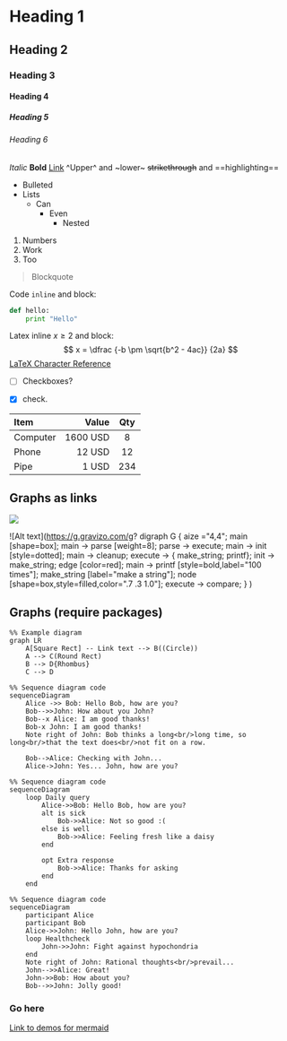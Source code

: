 # Heading 1
## Heading 2
### Heading 3
#### Heading 4
##### Heading 5
###### Heading 6


*Italic*
**Bold**
[Link](http://www.google.com)
^Upper^ and ~lower~
~~strikethrough~~ and ==highlighting==

* Bulleted
* Lists
    * Can
        * Even
            * Nested
1. Numbers
8. Work
73. Too
>Blockquote

Code `inline` and block:
``` python
def hello:
    print "Hello"
```
Latex inline $x \geq 2$ and block:
$$
x =
\dfrac
    {-b \pm \sqrt{b^2 - 4ac}}
    {2a}
$$
[LaTeX Character Reference](http://www.combinatorics.net/weblib/)

- [ ] Checkboxes?
- [x] check.


| Item      |    Value | Qty  |
| :-------- | --------:| :--: |
| Computer  | 1600 USD |  8   |
| Phone     |   12 USD |  12  |
| Pipe      |    1 USD | 234  |

## Graphs as links
<img src='http://g.gravizo.com/g?
 digraph G {
   main -> parse -> execute;
   main -> init;
   main -> test;
   execute -> make_string;
   execute -> printf
   init -> make_string;
   main -> printf;
   execute -> compare;
 }
'/>

![Alt text](https://g.gravizo.com/g?
  digraph G {
    aize ="4,4";
    main [shape=box];
    main -> parse [weight=8];
    parse -> execute;
    main -> init [style=dotted];
    main -> cleanup;
    execute -> { make_string; printf};
    init -> make_string;
    edge [color=red];
    main -> printf [style=bold,label="100 times"];
    make_string [label="make a string"];
    node [shape=box,style=filled,color=".7 .3 1.0"];
    execute -> compare;
  }
)


## Graphs (require packages)

```{mermaid}
%% Example diagram
graph LR
    A[Square Rect] -- Link text --> B((Circle))
    A --> C(Round Rect)
    B --> D{Rhombus}
    C --> D
```
```{mermaid}
%% Sequence diagram code
sequenceDiagram
    Alice ->> Bob: Hello Bob, how are you?
    Bob-->>John: How about you John?
    Bob--x Alice: I am good thanks!
    Bob-x John: I am good thanks!
    Note right of John: Bob thinks a long<br/>long time, so long<br/>that the text does<br/>not fit on a row.

    Bob-->Alice: Checking with John...
    Alice->John: Yes... John, how are you?
```
```{mermaid}
%% Sequence diagram code
sequenceDiagram
    loop Daily query
        Alice->>Bob: Hello Bob, how are you?
        alt is sick
            Bob->>Alice: Not so good :(
        else is well
            Bob->>Alice: Feeling fresh like a daisy
        end

        opt Extra response
            Bob->>Alice: Thanks for asking
        end
    end
```
```{mermaid}
%% Sequence diagram code
sequenceDiagram
    participant Alice
    participant Bob
    Alice->>John: Hello John, how are you?
    loop Healthcheck
        John->>John: Fight against hypochondria
    end
    Note right of John: Rational thoughts<br/>prevail...
    John-->>Alice: Great!
    John->>Bob: How about you?
    Bob-->>John: Jolly good!
```

### Go here

[Link to demos for mermaid](https://knsv.github.io/mermaid/#working-with-the-documentation)
